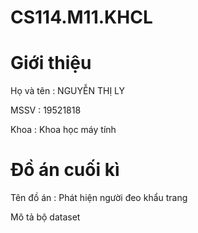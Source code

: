 # CS114.M11.KHCL
<html>
<h1> Giới thiệu </h1>
<p> Họ và tên : NGUYỄN THỊ LY </p>
<p> MSSV : 19521818 </p>
<p> Khoa : Khoa học máy tính </p>
<h1> Đồ án cuối kì </h1>
<p>Tên đồ án : Phát hiện người đeo khẩu trang </p>
  Mô tả bộ dataset
  
  
